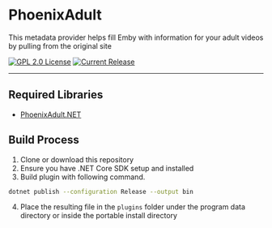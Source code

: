 # PhoenixAdult

This metadata provider helps fill Emby with information for your adult videos by pulling from the original site

[![GPL 2.0 License](https://img.shields.io/github/license/DirtyRacer1337/Emby.Plugins.PhoenixAdult)](./LICENSE) [![Current Release](https://img.shields.io/github/release/DirtyRacer1337/Emby.Plugins.PhoenixAdult)](https://github.com/DirtyRacer1337/Emby.Plugins.PhoenixAdult/releases/latest)

------------

## Required Libraries
- [PhoenixAdult.NET](https://github.com/DirtyRacer1337/PhoenixAdult.NET)

## Build Process
1. Clone or download this repository
2. Ensure you have .NET Core SDK setup and installed
3. Build plugin with following command.
```sh
dotnet publish --configuration Release --output bin
```
4. Place the resulting file in the `plugins` folder under the program data directory or inside the portable install directory
